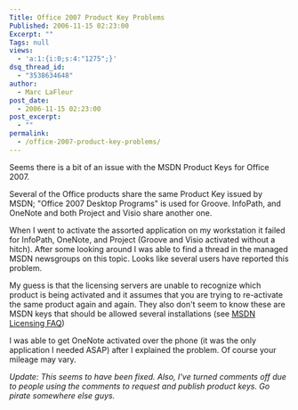```yaml
---
Title: Office 2007 Product Key Problems
Published: 2006-11-15 02:23:00
Excerpt: ""
Tags: null
views:
  - 'a:1:{i:0;s:4:"1275";}'
dsq_thread_id:
  - "3538634648"
author:
  - Marc LaFleur
post_date:
  - 2006-11-15 02:23:00
post_excerpt:
  - ""
permalink:
  - /office-2007-product-key-problems/
---
```

<p>Seems there is a bit of an issue with the MSDN Product Keys for Office 2007. </p>  <p>Several of the Office products share the same Product Key issued by MSDN; &quot;Office 2007 Desktop Programs&quot; is used for Groove. InfoPath, and OneNote and both Project and Visio share another one. </p>  <p>When I went to activate the assorted application on my workstation it failed for InfoPath, OneNote, and Project (Groove and Visio activated without a hitch). After some looking around I was able to find a thread in the managed MSDN newsgroups on this topic. Looks like several users have reported this problem. </p>  <p>My guess is that the licensing servers are unable to recognize which product is being activated and it assumes that you are trying to re-activate the same product again and again. They also don't seem to know these are MSDN keys that should be allowed several installations (see <a href="http://msdn.microsoft.com/subscriptions/faq/default.aspx#keys" target="_blank">MSDN Licensing FAQ</a>)</p>  <p>I was able to get OneNote activated over the phone (it was the only application I needed ASAP) after I explained the problem. Of course your mileage may vary. </p>  <p><em>Update: This seems to have been fixed. Also, I've turned comments off due to people using the comments to request and publish product keys. Go pirate somewhere else guys. </em></p>